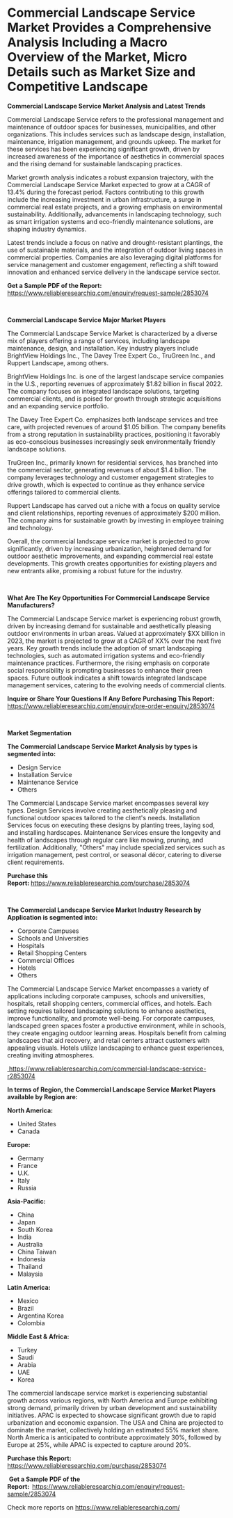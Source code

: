 <p><h1>Commercial Landscape Service Market Provides a Comprehensive Analysis Including a Macro Overview of the Market, Micro Details such as Market Size and Competitive Landscape</h1></p><p><strong>Commercial Landscape Service Market Analysis and Latest Trends</strong></p>
<p><p>Commercial Landscape Service refers to the professional management and maintenance of outdoor spaces for businesses, municipalities, and other organizations. This includes services such as landscape design, installation, maintenance, irrigation management, and grounds upkeep. The market for these services has been experiencing significant growth, driven by increased awareness of the importance of aesthetics in commercial spaces and the rising demand for sustainable landscaping practices.</p><p>Market growth analysis indicates a robust expansion trajectory, with the Commercial Landscape Service Market expected to grow at a CAGR of 13.4% during the forecast period. Factors contributing to this growth include the increasing investment in urban infrastructure, a surge in commercial real estate projects, and a growing emphasis on environmental sustainability. Additionally, advancements in landscaping technology, such as smart irrigation systems and eco-friendly maintenance solutions, are shaping industry dynamics.</p><p>Latest trends include a focus on native and drought-resistant plantings, the use of sustainable materials, and the integration of outdoor living spaces in commercial properties. Companies are also leveraging digital platforms for service management and customer engagement, reflecting a shift toward innovation and enhanced service delivery in the landscape service sector.</p></p>
<p><strong>Get a Sample PDF of the Report:&nbsp;</strong> <a href="https://www.reliableresearchiq.com/enquiry/request-sample/2853074?utm_campaign=1674&utm_medium=2&utm_source=Github&utm_content=ia&utm_term=11032025&utm_id=commercial-landscape-service">https://www.reliableresearchiq.com/enquiry/request-sample/2853074</a></p>
<p>&nbsp;</p>
<p><strong>Commercial Landscape Service Major Market Players</strong></p>
<p><p>The Commercial Landscape Service Market is characterized by a diverse mix of players offering a range of services, including landscape maintenance, design, and installation. Key industry players include BrightView Holdings Inc., The Davey Tree Expert Co., TruGreen Inc., and Ruppert Landscape, among others.</p><p>BrightView Holdings Inc. is one of the largest landscape service companies in the U.S., reporting revenues of approximately $1.82 billion in fiscal 2022. The company focuses on integrated landscape solutions, targeting commercial clients, and is poised for growth through strategic acquisitions and an expanding service portfolio.</p><p>The Davey Tree Expert Co. emphasizes both landscape services and tree care, with projected revenues of around $1.05 billion. The company benefits from a strong reputation in sustainability practices, positioning it favorably as eco-conscious businesses increasingly seek environmentally friendly landscape solutions.</p><p>TruGreen Inc., primarily known for residential services, has branched into the commercial sector, generating revenues of about $1.4 billion. The company leverages technology and customer engagement strategies to drive growth, which is expected to continue as they enhance service offerings tailored to commercial clients.</p><p>Ruppert Landscape has carved out a niche with a focus on quality service and client relationships, reporting revenues of approximately $200 million. The company aims for sustainable growth by investing in employee training and technology.</p><p>Overall, the commercial landscape service market is projected to grow significantly, driven by increasing urbanization, heightened demand for outdoor aesthetic improvements, and expanding commercial real estate developments. This growth creates opportunities for existing players and new entrants alike, promising a robust future for the industry.</p></p>
<p>&nbsp;</p>
<p><strong>What Are The Key Opportunities For Commercial Landscape Service Manufacturers?</strong></p>
<p><p>The Commercial Landscape Service market is experiencing robust growth, driven by increasing demand for sustainable and aesthetically pleasing outdoor environments in urban areas. Valued at approximately $XX billion in 2023, the market is projected to grow at a CAGR of XX% over the next five years. Key growth trends include the adoption of smart landscaping technologies, such as automated irrigation systems and eco-friendly maintenance practices. Furthermore, the rising emphasis on corporate social responsibility is prompting businesses to enhance their green spaces. Future outlook indicates a shift towards integrated landscape management services, catering to the evolving needs of commercial clients.</p></p>
<p><strong>Inquire or Share Your Questions If Any Before Purchasing This Report:</strong> <a href="https://www.reliableresearchiq.com/enquiry/pre-order-enquiry/2853074?utm_campaign=1674&utm_medium=2&utm_source=Github&utm_content=ia&utm_term=11032025&utm_id=commercial-landscape-service">https://www.reliableresearchiq.com/enquiry/pre-order-enquiry/2853074</a></p>
<p>&nbsp;</p>
<p><strong>Market Segmentation</strong></p>
<p><strong>The Commercial Landscape Service Market Analysis by types is segmented into:</strong></p>
<p><ul><li>Design Service</li><li>Installation Service</li><li>Maintenance Service</li><li>Others</li></ul></p>
<p><p>The Commercial Landscape Service market encompasses several key types. Design Services involve creating aesthetically pleasing and functional outdoor spaces tailored to the client's needs. Installation Services focus on executing these designs by planting trees, laying sod, and installing hardscapes. Maintenance Services ensure the longevity and health of landscapes through regular care like mowing, pruning, and fertilization. Additionally, "Others" may include specialized services such as irrigation management, pest control, or seasonal décor, catering to diverse client requirements.</p></p>
<p><strong>Purchase this Report:&nbsp;</strong><a href="https://www.reliableresearchiq.com/purchase/2853074?utm_campaign=1674&utm_medium=2&utm_source=Github&utm_content=ia&utm_term=11032025&utm_id=commercial-landscape-service">https://www.reliableresearchiq.com/purchase/2853074</a></p>
<p>&nbsp;</p>
<p><strong>The Commercial Landscape Service Market Industry Research by Application is segmented into:</strong></p>
<p><ul><li>Corporate Campuses</li><li>Schools and Universities</li><li>Hospitals</li><li>Retail Shopping Centers</li><li>Commercial Offices</li><li>Hotels</li><li>Others</li></ul></p>
<p><p>The Commercial Landscape Service Market encompasses a variety of applications including corporate campuses, schools and universities, hospitals, retail shopping centers, commercial offices, and hotels. Each setting requires tailored landscaping solutions to enhance aesthetics, improve functionality, and promote well-being. For corporate campuses, landscaped green spaces foster a productive environment, while in schools, they create engaging outdoor learning areas. Hospitals benefit from calming landscapes that aid recovery, and retail centers attract customers with appealing visuals. Hotels utilize landscaping to enhance guest experiences, creating inviting atmospheres.</p></p>
<p><a href="https://www.reliableresearchiq.com/commercial-landscape-service-r2853074?utm_campaign=1674&utm_medium=2&utm_source=Github&utm_content=ia&utm_term=11032025&utm_id=commercial-landscape-service">&nbsp;https://www.reliableresearchiq.com/commercial-landscape-service-r2853074</a></p>
<p><strong>In terms of Region, the Commercial Landscape Service Market Players available by Region are:</strong></p>
<p>
    <p> <strong> North America: </strong>
        <ul>
            <li>United States</li>
            <li>Canada</li>
        </ul>
        </p> 
    <p> <strong> Europe: </strong>
        <ul>
            <li>Germany</li>
            <li>France</li>
            <li>U.K.</li>
            <li>Italy</li>
            <li>Russia</li>
        </ul>
        </p> 
    <p> <strong> Asia-Pacific: </strong>
        <ul>
            <li>China</li>
            <li>Japan</li>
            <li>South Korea</li>
            <li>India</li>
            <li>Australia</li>
            <li>China Taiwan</li>
            <li>Indonesia</li>
            <li>Thailand</li>
            <li>Malaysia</li>
        </ul>
        </p> 
    <p> <strong> Latin America: </strong>
        <ul>
            <li>Mexico</li>
            <li>Brazil</li>
            <li>Argentina Korea</li>
            <li>Colombia</li>
        </ul>
        </p> 
    <p> <strong> Middle East & Africa: </strong>
        <ul>
            <li>Turkey</li>
            <li>Saudi</li>
            <li>Arabia</li>
            <li>UAE</li>
            <li>Korea</li>
        </ul>
    </p>
    </p>
<p><p>The commercial landscape service market is experiencing substantial growth across various regions, with North America and Europe exhibiting strong demand, primarily driven by urban development and sustainability initiatives. APAC is expected to showcase significant growth due to rapid urbanization and economic expansion. The USA and China are projected to dominate the market, collectively holding an estimated 55% market share. North America is anticipated to contribute approximately 30%, followed by Europe at 25%, while APAC is expected to capture around 20%.</p></p>
<p><strong>Purchase this Report: </strong><a href="https://www.reliableresearchiq.com/purchase/2853074?utm_campaign=1674&utm_medium=2&utm_source=Github&utm_content=ia&utm_term=11032025&utm_id=commercial-landscape-service">https://www.reliableresearchiq.com/purchase/2853074</a></p>
<p>&nbsp;<strong>Get a Sample PDF of the Report:&nbsp;&nbsp;</strong><a href="https://www.reliableresearchiq.com/enquiry/request-sample/2853074?utm_campaign=1674&utm_medium=2&utm_source=Github&utm_content=ia&utm_term=11032025&utm_id=commercial-landscape-service">https://www.reliableresearchiq.com/enquiry/request-sample/2853074</a></p>
<p><strong></strong></p>
<p>Check more reports on <a href="https://www.reliableresearchiq.com/?utm_campaign=1674&utm_medium=2&utm_source=Github&utm_content=ia&utm_term=11032025&utm_id=commercial-landscape-service">https://www.reliableresearchiq.com/</a></p>